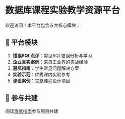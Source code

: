 # 数据库课程实验教学资源平台

欢迎访问！本平台包含五大核心模块：

## 🧩 平台模块
1. **错误SQL点评**：常见SQL错误分析与学习
2. **企业真实案例**：来自工业界的实战经验
3. **避坑指南**：学生常见问题解决方案
4. **实验示范**：优秀课内实验参考
5. **课设案例**：完整课程设计项目

## 👥 参与共建
阅读[贡献指南](./CONTRIBUTING.md)参与项目共建
